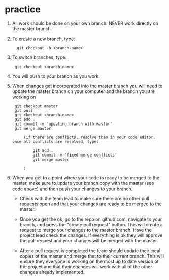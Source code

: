 # practice

1. All work should be done on your own branch. NEVER work directly on the master branch. 


2. To create a new branch, type:

         git checkout -b <branch-name>

3. To switch branches, type: 

        git checkout <branch-name>


4. You will push to your branch as you work. 

5. When changes get incorperated into the master branch you will need to update the master branch on your computer and the branch you are working on


        git checkout master
        git pull
        git checkout <branch-name>
        git add .
        git commit -m 'updating branch with master'
        git merge master

            (if there are conflicts, resolve them in your code editor. once all conflicts are resolved, type:
            
                git add .
                git commit -m 'fixed merge conflicts'
                git merge master
            
            )


6.  When you get to a point where your code is ready to be merged to the master, make sure to update your branch copy with the master (see code above) and then push your changes to your branch. 

    - Check with the team lead to make sure there are no other pull requests open and that your changes are ready to be merged to the master.

    - Once you get the ok, go to the repo on github.com, navigate to your branch, and press the "create pull request" button. This will create a request to merge your changes to the master branch. Have the project lead check the changes. If everything is ok they will approve the pull request and your changes will be merged with the master. 

    - After a pull request is completed the team should update their local copies of the master and merge that to their current branch. This will ensure they everyone is working on the most up to date version of the project and that their changes will work with all of the other changes already implemented. 